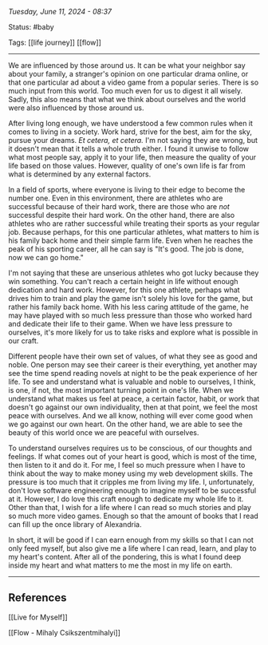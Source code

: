 
*Tuesday, June 11, 2024 - 08:37*

Status: #baby 

Tags: [[life journey]] [[flow]]

---

We are influenced by those around us. It can be what your neighbor say about your family, a stranger's opinion on one particular drama online, or that one particular ad about a video game from a popular series. There is so much input from this world. Too much even for us to digest it all wisely. Sadly, this also means that what we think about ourselves and the world were also influenced by those around us.

After living long enough, we have understood a few common rules when it comes to living in a society. Work hard, strive for the best, aim for the sky, pursue your dreams. *Et cetera, et cetera.* I'm not saying they are wrong, but it doesn't mean that it tells a whole truth either. I found it unwise to follow what most people say, apply it to your life, then measure the quality of your life based on those values. However, quality of one's own life is far from what is determined by any external factors.

In a field of sports, where everyone is living to their edge to become the number one. Even in this environment, there are athletes who are successful because of their hard work, there are those who are *not* successful despite their hard work. On the other hand, there are also athletes who are rather successful while treating their sports as your regular job. Because perhaps, for this one particular athletes, what matters to him is his family back home and their simple farm life. Even when he reaches the peak of his sporting career, all he can say is "It's good. The job is done, now we can go home."

I'm not saying that these are unserious athletes who got lucky because they win something. You can't reach a certain height in life without enough dedication and hard work. However, for this one athlete, perhaps what drives him to train and play the game isn't solely his love for the game, but rather his family back home. With his less caring attitude of the game, he may have played with so much less pressure than those who worked hard and dedicate their life to their game. When we have less pressure to ourselves, it's more likely for us to take risks and explore what is possible in our craft.

Different people have their own set of values, of what they see as good and noble. One person may see their career is their everything, yet another may see the time spend reading novels at night to be the peak experience of her life. To see and understand what is valuable and noble to ourselves, I think, is one, if not, the most important turning point in one's life. When we understand what makes us feel at peace, a certain factor, habit, or work that doesn't go against our own individuality, then at that point, we feel the most peace with ourselves. And we all know, nothing will ever come good when we go against our own heart. On the other hand, we are able to see the beauty of this world once we are peaceful with ourselves.

To understand ourselves requires us to be conscious, of our thoughts and feelings. If what comes out of your heart is good, which is most of the time, then listen to it and do it. For me, I feel so much pressure when I have to think about the way to make money using my web development skills. The pressure is too much that it cripples me from living my life. I, unfortunately, don't love software engineering enough to imagine myself to be successful at it. However, I do love this craft enough to dedicate my whole life to it. Other than that, I wish for a life where I can read so much stories and play so much more video games. Enough so that the amount of books that I read can fill up the once library of Alexandria.

In short, it will be good if I can earn enough from my skills so that I can not only feed myself, but also give me a life where I can read, learn, and play to my heart's content. After all of the pondering, this is what I found deep inside my heart and what matters to me the most in my life on earth.

---
## References

[[Live for Myself]]

[[Flow - Mihaly Csikszentmihalyi]]